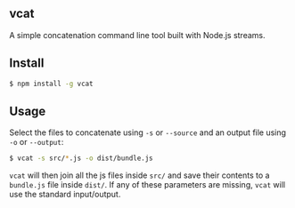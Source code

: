 ## vcat

A simple concatenation command line tool built with Node.js streams.

## Install

```bash
$ npm install -g vcat
```

## Usage

Select the files to concatenate using `-s` or `--source` and an output file using `-o` or `--output`:

```bash
$ vcat -s src/*.js -o dist/bundle.js
```
`vcat` will then join all the js files inside `src/` and save their contents to a `bundle.js` file inside `dist/`.
If any of these parameters are missing, `vcat` will use the standard input/output.
